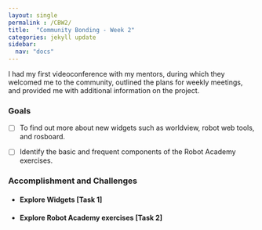 ```yaml
---
layout: single
permalink : /CBW2/
title:  "Community Bonding - Week 2"
categories: jekyll update
sidebar:
  nav: "docs"
---
```

I had my first videoconference with my mentors, during which they welcomed me to the community, outlined the plans for weekly meetings, and provided me with additional information on the project.



### Goals

- [ ] To find out more about new widgets such as worldview, robot web tools, and rosboard.

- [ ] Identify the basic and frequent components of the Robot Academy exercises.


### Accomplishment and Challenges 

* #### Explore Widgets \[Task 1\]




* #### Explore Robot Academy exercises \[Task 2\]


